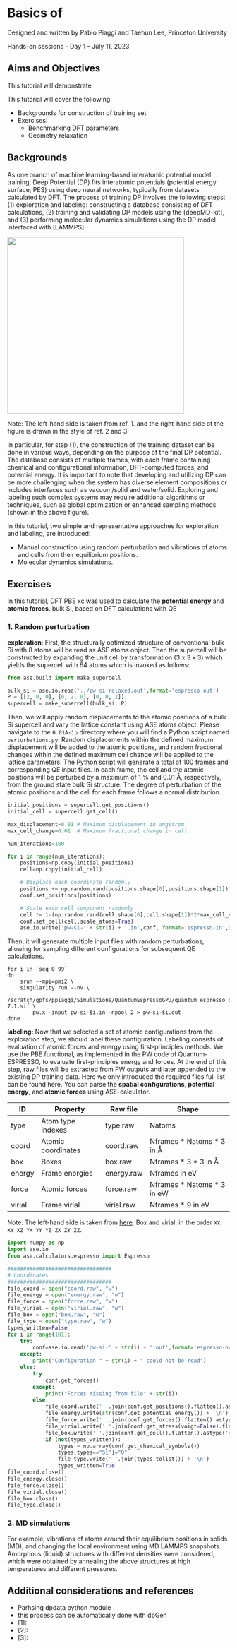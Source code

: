 # Basics of 

Designed and written by Pablo Piaggi and Taehun Lee, Princeton University

Hands-on sessions - Day 1 - July 11, 2023

## Aims and Objectives

This tutorial will demonstrate

This tutorial will cover the following:
- Backgrounds for construction of training set
- Exercises:
  - Benchmarking DFT parameters
  - Geometry relaxation

## Backgrounds

As one branch of machine learning-based interatomic potential model training, Deep Potential (DP) fits interatomic potentials (potential energy surface, PES) using deep neural networks, typically from datasets calculated by DFT. The process of training DP involves the following steps: (1) exploration and labeling: constructing a database consisting of DFT calculations, (2) training and validating DP models using the [deepMD-kit], and (3) performing molecular dynamics simulations using the DP model interfaced with [LAMMPS].

<p float="left">
  <img src="[https://github.com/CSIprinceton/workshop-july-2023/blob/6ed432411c4285a8dea9a77ce027c485d3e09b71/hands-on-sessions/day-1/3-preparing-training-data/protocol_sampling.png](https://github.com/CSIprinceton/workshop-july-2023/blob/cf3e79c9402f39423c75a61cbed22e4a14dc6313/hands-on-sessions/day-1/3-preparing-training-data/protocol_sampling.png)" width="400"> 
</p>

Note: The left-hand side is taken from ref. 1. and the right-hand side of the figure is drawn in the style of ref. 2 and 3.

In particular, for step (1), the construction of the training dataset can be done in various ways, depending on the purpose of the final DP potential. The database consists of multiple frames, with each frame containing chemical and configurational information, DFT-computed forces, and potential energy. It is important to note that developing and utilizing DP can be more challenging when the system has diverse element compositions or includes interfaces such as vacuum/solid and water/solid. Exploring and labeling such complex systems may require additional algorithms or techniques, such as global optimization or enhanced sampling methods (shown in the above figure).

In this tutorial, two simple and representative approaches for exploration and labeling, are introduced:
- Manual construction using random perturbation and vibrations of atoms and cells from their equilibrium positions.
- Molecular dynamics simulations.

## Exercises
In this tutorial, DFT PBE xc was used to calculate the **potential energy** and **atomic forces**. bulk Si, based on DFT calculations with QE

### 1. Random perturbation
**exploration**: First, the structurally optimized structure of conventional bulk Si with 8 atoms will be read as ASE atoms object. Then the supercell will be constructed by expanding the unit cell by transformation (3 x 3 x 3) which yields the supercell with 64 atoms which is invoked as follows: 

```python
from ase.build import make_supercell

bulk_si = ase.io.read('../pw-si-relaxed.out',format='espresso-out')
P = [[2, 0, 0], [0, 2, 0], [0, 0, 2]]
supercell = make_supercell(bulk_si, P)
```

Then, we will apply random displacements to the atomic positions of a bulk Si supercell and vary the lattice constant using ASE atoms object. Please navigate to the `0.01A-1p` directory where you will find a Python script named `perturbations.py`. Random displacements within the defined maximum displacement will be added to the atomic positions, and random fractional changes within the defined maximum cell change will be applied to the lattice parameters. The Python script will generate a total of 100 frames and corresponding QE input files. In each frame, the cell and the atomic positions will be perturbed by a maximum of 1 % and 0.01 Å, respectively, from the ground state bulk Si structure. The degree of perturbation of the atomic positions and the cell for each frame follows a normal distribution.

```python
initial_positions = supercell.get_positions()
initial_cell = supercell.get_cell()

max_displacement=0.01 # Maximum displacement in angstrom
max_cell_change=0.01  # Maximum fractional change in cell

num_iterations=100

for i in range(num_iterations):
    positions=np.copy(initial_positions)
    cell=np.copy(initial_cell)

    # Displace each coordinate randomly
    positions += np.random.rand(positions.shape[0],positions.shape[1])*2*max_displacement - max_displacement
    conf.set_positions(positions)

    # Scale each cell component randomly
    cell *= 1-(np.random.rand(cell.shape[0],cell.shape[1])*2*max_cell_change-max_cell_change)
    conf.set_cell(cell,scale_atoms=True)
    ase.io.write('pw-si-' + str(i) + '.in',conf, format='espresso-in',input_data=input_qe, pseudopotentials=pseudopotentials)
```

Then, it will generate multiple input files with random perturbations, allowing for sampling different configurations for subsequent QE calculations.
```
for i in `seq 0 99`
do
	srun --mpi=pmi2 \
	singularity run --nv \
     	/scratch/gpfs/ppiaggi/Simulations/QuantumEspressoGPU/quantum_espresso_qe-7.1.sif \
     	pw.x -input pw-si-$i.in -npool 2 > pw-si-$i.out
done
```

**labeling:** Now that we selected a set of atomic configurations from the exploration step, we should label these configuration. Labeling consists of evaluation of atomic forces and energy using first-principles methods. We use the PBE functional, as implemented in the PW code of Quantum-ESPRESSO, to evaluate first-principles energy and forces. At the end of this step, raw files will be extracted from PW outputs and later appended to the existing DP training data. Here we only introduced the required files full list can be found here. You can parse the **spatial configurations**, **potential energy**, and **atomic forces** using ASE-calculator. 

<div align="center">
	
ID       | Property                | Raw file     | Shape                  
-------- | ----------------------  | ------------ | -----------------------
type     | Atom type indexes       | type.raw     | Natoms                 
coord    | Atomic coordinates      | coord.raw    | Nframes \* Natoms \* 3  in Å
box      | Boxes                   | box.raw      | Nframes \* 3 \* 3       in Å
energy   | Frame energies          | energy.raw   | Nframes                 in eV
force    | Atomic forces           | force.raw    | Nframes \* Natoms \* 3  in eV/
virial   | Frame virial            | virial.raw   | Nframes \* 9 in eV       

</div>

Note: The left-hand side is taken from [here](https://github.com/deepmodeling/deepmd-kit/blob/master/doc/data/system.md). Box and virial: in the order `XX XY XZ YX YY YZ ZX ZY ZZ`.

```python
import numpy as np
import ase.io
from ase.calculators.espresso import Espresso

#################################
# Coordinates
#################################
file_coord = open("coord.raw", "w")
file_energy = open("energy.raw", "w")
file_force = open("force.raw", "w")
file_virial = open("virial.raw", "w")
file_box = open("box.raw", "w")
file_type = open("type.raw", "w")
types_written=False
for i in range(101):
    try:
        conf=ase.io.read('pw-si-' + str(i) + '.out',format='espresso-out')
    except:
        print("Configuration " + str(i) + " could not be read")
    else:
        try:
            conf.get_forces()
        except:
            print("Forces missing from file" + str(i))
        else:
            file_coord.write(' '.join(conf.get_positions().flatten().astype('str').tolist()) + '\n')
            file_energy.write(str(conf.get_potential_energy()) + '\n')
            file_force.write(' '.join(conf.get_forces().flatten().astype('str').tolist()) + '\n')
            file_virial.write(' '.join(conf.get_stress(voigt=False).flatten().astype('str').tolist()) + '\n')
            file_box.write(' '.join(conf.get_cell().flatten().astype('str').tolist()) + '\n')
            if (not(types_written)):
                types = np.array(conf.get_chemical_symbols())
                types[types=="Si"]="0"
                file_type.write(' '.join(types.tolist()) + '\n')
                types_written=True
file_coord.close()
file_energy.close()
file_force.close()
file_virial.close()
file_box.close()
file_type.close()
```

### 2. MD simulations
For example, vibrations of atoms around their equilibrium positions in solids (MD), and changing the local environment using MD LAMMPS snapshots. Amorphous (liquid) structures with different densities were considered, which were obtained by annealing the above structures at high temperatures and different pressures.

## Additional considerations and references
- Parhsing dpdata python module
- this process can be automatically done with dpGen
- [1]:
- [2]:
- [3]:
